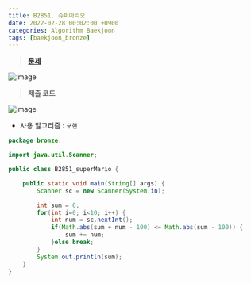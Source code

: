 ```yaml
---
title: B2851. 슈퍼마리오
date: 2022-02-28 00:02:00 +0900
categories: Algorithm Baekjoon
tags: [baekjoon_bronze]
---
```


> **[문제](https://www.acmicpc.net/problem/2851)**

![image](https://user-images.githubusercontent.com/80896077/174944019-649ccfd1-6043-40d4-98ef-ce7354a4e329.png)

> **제출 코드**

![image](https://user-images.githubusercontent.com/80896077/174944033-ceec7424-21fa-49bc-9686-ab039ecd932a.png)

- 사용 알고리즘 : `구현`

```java
package bronze;

import java.util.Scanner;

public class B2851_superMario {

	public static void main(String[] args) {
		Scanner sc = new Scanner(System.in);

		int sum = 0;
		for(int i=0; i<10; i++) {
			int num = sc.nextInt();
			if(Math.abs(sum + num - 100) <= Math.abs(sum - 100)) {
				sum += num;
			}else break;
		}
		System.out.println(sum);
	}
}
```
